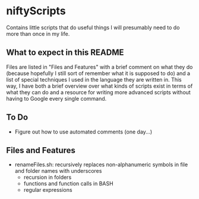 # niftyScripts
Contains little scripts that do useful things I will presumably need to do more than once in my life.

## What to expect in this README
Files are listed in "Files and Features" with a brief comment on what they do (because hopefully I still sort of remember what it is supposed to do) and a list of special techniques I used in the language they are written in. This way, I have both a brief overview over what kinds of scripts exist in terms of what they can do and a resource for writing more advanced scripts without having to Google every single command.

## To Do
- Figure out how to use automated comments (one day...)

## Files and Features
- renameFiles.sh: recursively replaces non-alphanumeric symbols in file and folder names with underscores
	* recursion in folders
	* functions and function calls in BASH
	* regular expressions
